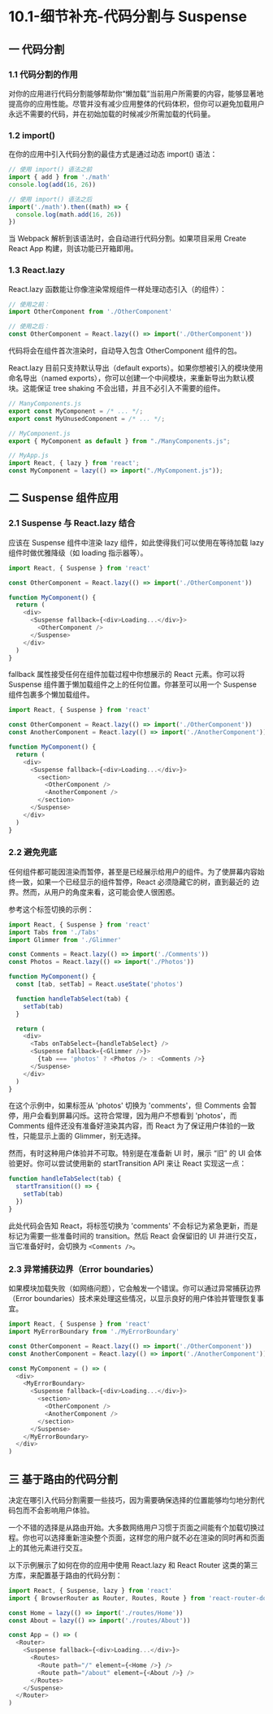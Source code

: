 # 10.1-细节补充-代码分割与 Suspense

## 一 代码分割

### 1.1 代码分割的作用

对你的应用进行代码分割能够帮助你“懒加载”当前用户所需要的内容，能够显著地提高你的应用性能。尽管并没有减少应用整体的代码体积，但你可以避免加载用户永远不需要的代码，并在初始加载的时候减少所需加载的代码量。

### 1.2 import()

在你的应用中引入代码分割的最佳方式是通过动态 import() 语法：

```js
// 使用 import() 语法之前
import { add } from './math'
console.log(add(16, 26))

// 使用 import() 语法之后
import('./math').then((math) => {
  console.log(math.add(16, 26))
})
```

当 Webpack 解析到该语法时，会自动进行代码分割。如果项目采用 Create React App 构建，则该功能已开箱即用。

### 1.3 React.lazy

React.lazy 函数能让你像渲染常规组件一样处理动态引入（的组件）：

```js
// 使用之前：
import OtherComponent from './OtherComponent'

// 使用之后：
const OtherComponent = React.lazy(() => import('./OtherComponent'))
```

代码将会在组件首次渲染时，自动导入包含 OtherComponent 组件的包。

React.lazy 目前只支持默认导出（default exports）。如果你想被引入的模块使用命名导出（named exports），你可以创建一个中间模块，来重新导出为默认模块。这能保证 tree shaking 不会出错，并且不必引入不需要的组件。

```js
// ManyComponents.js
export const MyComponent = /* ... */;
export const MyUnusedComponent = /* ... */;

// MyComponent.js
export { MyComponent as default } from "./ManyComponents.js";

// MyApp.js
import React, { lazy } from 'react';
const MyComponent = lazy(() => import("./MyComponent.js"));
```

## 二 Suspense 组件应用

### 2.1 Suspense 与 React.lazy 结合

应该在 Suspense 组件中渲染 lazy 组件，如此使得我们可以使用在等待加载 lazy 组件时做优雅降级（如 loading 指示器等）。

```js
import React, { Suspense } from 'react'

const OtherComponent = React.lazy(() => import('./OtherComponent'))

function MyComponent() {
  return (
    <div>
      <Suspense fallback={<div>Loading...</div>}>
        <OtherComponent />
      </Suspense>
    </div>
  )
}
```

fallback 属性接受任何在组件加载过程中你想展示的 React 元素。你可以将 Suspense 组件置于懒加载组件之上的任何位置。你甚至可以用一个 Suspense 组件包裹多个懒加载组件。

```js
import React, { Suspense } from 'react'

const OtherComponent = React.lazy(() => import('./OtherComponent'))
const AnotherComponent = React.lazy(() => import('./AnotherComponent'))

function MyComponent() {
  return (
    <div>
      <Suspense fallback={<div>Loading...</div>}>
        <section>
          <OtherComponent />
          <AnotherComponent />
        </section>
      </Suspense>
    </div>
  )
}
```

### 2.2 避免兜底

任何组件都可能因渲染而暂停，甚至是已经展示给用户的组件。为了使屏幕内容始终一致，如果一个已经显示的组件暂停，React 必须隐藏它的树，直到最近的 <Suspense> 边界。然而，从用户的角度来看，这可能会使人很困惑。

参考这个标签切换的示例：

```js
import React, { Suspense } from 'react'
import Tabs from './Tabs'
import Glimmer from './Glimmer'

const Comments = React.lazy(() => import('./Comments'))
const Photos = React.lazy(() => import('./Photos'))

function MyComponent() {
  const [tab, setTab] = React.useState('photos')

  function handleTabSelect(tab) {
    setTab(tab)
  }

  return (
    <div>
      <Tabs onTabSelect={handleTabSelect} />
      <Suspense fallback={<Glimmer />}>
        {tab === 'photos' ? <Photos /> : <Comments />}
      </Suspense>
    </div>
  )
}
```

在这个示例中，如果标签从 'photos' 切换为 'comments'，但 Comments 会暂停，用户会看到屏幕闪烁。这符合常理，因为用户不想看到 'photos'，而 Comments 组件还没有准备好渲染其内容，而 React 为了保证用户体验的一致性，只能显示上面的 Glimmer，别无选择。

然而，有时这种用户体验并不可取。特别是在准备新 UI 时，展示 “旧” 的 UI 会体验更好。你可以尝试使用新的 startTransition API 来让 React 实现这一点：

```js
function handleTabSelect(tab) {
  startTransition(() => {
    setTab(tab)
  })
}
```

此处代码会告知 React，将标签切换为 'comments' 不会标记为紧急更新，而是标记为需要一些准备时间的 transition。然后 React 会保留旧的 UI 并进行交互，当它准备好时，会切换为 `<Comments />`。

### 2.3 异常捕获边界（Error boundaries）

如果模块加载失败（如网络问题），它会触发一个错误。你可以通过异常捕获边界（Error boundaries）技术来处理这些情况，以显示良好的用户体验并管理恢复事宜。

```js
import React, { Suspense } from 'react'
import MyErrorBoundary from './MyErrorBoundary'

const OtherComponent = React.lazy(() => import('./OtherComponent'))
const AnotherComponent = React.lazy(() => import('./AnotherComponent'))

const MyComponent = () => (
  <div>
    <MyErrorBoundary>
      <Suspense fallback={<div>Loading...</div>}>
        <section>
          <OtherComponent />
          <AnotherComponent />
        </section>
      </Suspense>
    </MyErrorBoundary>
  </div>
)
```

## 三 基于路由的代码分割

决定在哪引入代码分割需要一些技巧，因为需要确保选择的位置能够均匀地分割代码包而不会影响用户体验。

一个不错的选择是从路由开始。大多数网络用户习惯于页面之间能有个加载切换过程。你也可以选择重新渲染整个页面，这样您的用户就不必在渲染的同时再和页面上的其他元素进行交互。

以下示例展示了如何在你的应用中使用 React.lazy 和 React Router 这类的第三方库，来配置基于路由的代码分割：

```js
import React, { Suspense, lazy } from 'react'
import { BrowserRouter as Router, Routes, Route } from 'react-router-dom'

const Home = lazy(() => import('./routes/Home'))
const About = lazy(() => import('./routes/About'))

const App = () => (
  <Router>
    <Suspense fallback={<div>Loading...</div>}>
      <Routes>
        <Route path="/" element={<Home />} />
        <Route path="/about" element={<About />} />
      </Routes>
    </Suspense>
  </Router>
)
```
